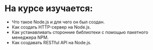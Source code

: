 # На курсе изучается:
 - Что такое Node.js и для чего он был создан.
 - Как создать HTTP-сервер на Node.js.
 - Как устанавливать сторонние библиотеки с помощью пакетного менеджера NPM.
 - Как создавать RESTful API на Node.js.
